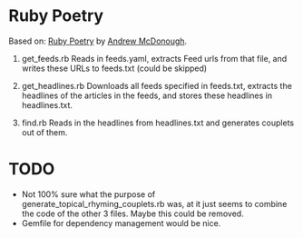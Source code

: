 # Ruby Poetry

Based on:
[Ruby Poetry](http://blog.andrewmcdonough.com/blog/2012/02/23/ruby-poetry/) by [Andrew McDonough](https://twitter.com/#!/andrewmcdonough).

1. get_feeds.rb
	Reads in feeds.yaml, extracts Feed urls from that file, and writes these URLs to feeds.txt
(could be skipped)

2. get_headlines.rb
	Downloads all feeds specified in feeds.txt, extracts the headlines of the articles in the feeds, and stores these headlines in headlines.txt.

3. find.rb 
	Reads in the headlines from headlines.txt and generates couplets out of them.

# TODO
- Not 100% sure what the purpose of generate_topical_rhyming_couplets.rb was, at it just seems to combine the code of the other 3 files. Maybe this could be removed.
- Gemfile for dependency management would be nice.
